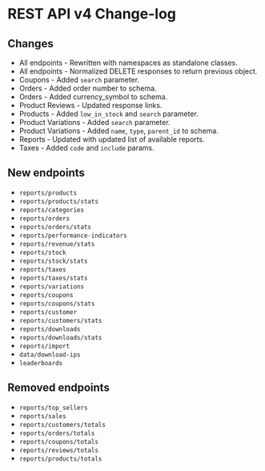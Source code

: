 # REST API v4 Change-log

## Changes

- All endpoints - Rewritten with namespaces as standalone classes.
- All endpoints - Normalized DELETE responses to return previous object.
- Coupons - Added `search` parameter.
- Orders - Added order number to schema.
- Orders - Added currency_symbol to schema.
- Product Reviews - Updated response links.
- Products - Added `low_in_stock` and `search` parameter.
- Product Variations - Added `search` parameter.
- Product Variations - Added `name`, `type`, `parent_id` to schema.
- Reports - Updated with updated list of available reports.
- Taxes - Added `code` and `include` params.

## New endpoints

- `reports/products`
- `reports/products/stats`
- `reports/categories`
- `reports/orders`
- `reports/orders/stats`
- `reports/performance-indicators`
- `reports/revenue/stats`
- `reports/stock`
- `reports/stock/stats`
- `reports/taxes`
- `reports/taxes/stats`
- `reports/variations`
- `reports/coupons`
- `reports/coupons/stats`
- `reports/customer`
- `reports/customers/stats`
- `reports/downloads`
- `reports/downloads/stats`
- `reports/import`
- `data/download-ips`
- `leaderboards`

## Removed endpoints

- `reports/top_sellers`
- `reports/sales`
- `reports/customers/totals`
- `reports/orders/totals`
- `reports/coupons/totals`
- `reports/reviews/totals`
- `reports/products/totals`
